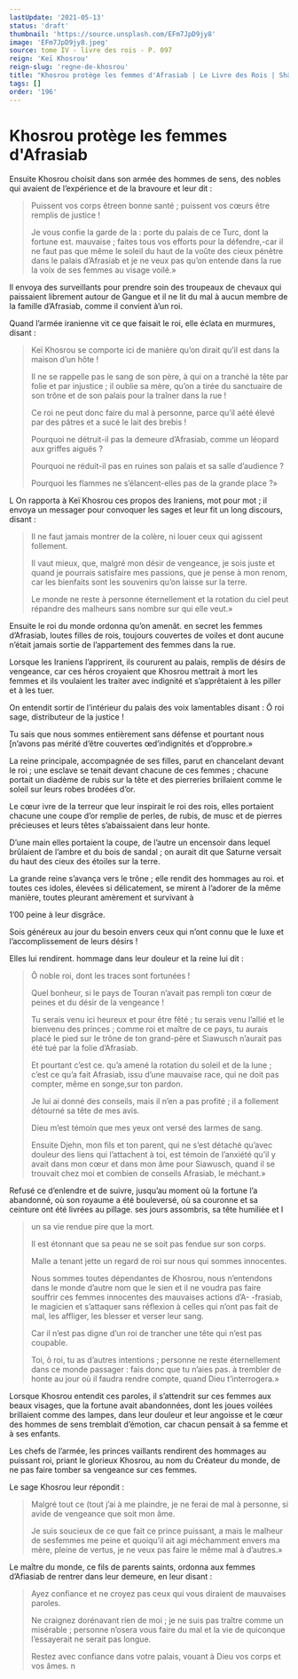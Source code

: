 ```yaml
---
lastUpdate: '2021-05-13'
status: 'draft'
thumbnail: 'https://source.unsplash.com/EFm7JpD9jy8'
image: 'EFm7JpD9jy8.jpeg'
source: tome IV - livre des rois - P. 097
reign: 'Keï Khosrou'
reign-slug: 'regne-de-khosrou'
title: "Khosrou protège les femmes d'Afrasiab | Le Livre des Rois | Shâhnâmeh"
tags: []
order: '196'
---
```


# Khosrou protège les femmes d'Afrasiab

Ensuite Khosrou choisit dans son armée des hommes de sens, des nobles qui avaient de l’expérience et de la bravoure et leur dit :

> Puissent vos corps êtreen bonne santé ; puissent vos cœurs être remplis de justice !
>
> Je vous confie la garde de la : porte du palais de ce Turc, dont la fortune est. mauvaise ; faites tous vos efforts pour la défendre,-car il ne faut pas que même le soleil du haut de la voûte des cieux pénètre dans le palais d’Afrasiab et je ne veux pas qu’on entende dans la rue la voix de ses femmes au visage voilé.»

Il envoya des surveillants pour prendre soin des troupeaux de chevaux qui paissaient librement autour de Gangue et il ne lit du mal à aucun membre de la famille d’Afrasiab, comme il convient à’un roi.

Quand l’armée iranienne vit ce que faisait le roi, elle éclata en murmures, disant :

> Keï Khosrou se comporte ici de manière qu’on dirait qu’il est dans la maison d’un hôte !
>
> Il ne se rappelle pas le sang de son père, à qui on a tranché la tête par folie et par injustice ; il oublie sa mère, qu’on a tirée du sanctuaire de son trône et de son palais pour la traîner dans la rue !
>
> Ce roi ne peut donc faire du mal à personne, parce qu’il aété élevé par des pâtres et a sucé le lait des brebis !
>
> Pourquoi ne détruit-il pas la demeure d’Afrasiab, comme un léopard aux griffes aiguës ?
>
> Pourquoi ne réduit-il pas en ruines son palais et sa salle d’audience ?
>
> Pourquoi les flammes ne s’élancent-elles pas de la grande place ?»

L On rapporta à Keï Khosrou ces propos des Iraniens, mot pour mot ; il envoya un messager pour convoquer les sages et leur fit un long discours, disant :

> Il ne faut jamais montrer de la colère, ni louer ceux qui agissent follement.
>
> Il vaut mieux, que, malgré mon désir de vengeance, je sois juste et quand je pourrais satisfaire mes passions, que je pense à mon renom, car les bienfaits sont les souvenirs qu’on laisse sur la terre.
>
> Le monde ne reste à personne éternellement et la rotation du ciel peut répandre des malheurs sans nombre sur qui elle veut.»

Ensuite le roi du monde ordonna qu’on amenât. en secret les femmes d’Afrasiab, loutes filles de rois, toujours couvertes de voiles et dont aucune n’était jamais sortie de l’appartement des femmes dans la rue.

Lorsque les Iraniens l’apprirent, ils coururent au palais, remplis de désirs de vengeance, car ces héros croyaient que Khosrou mettrait à mort les femmes et ils voulaient les traiter avec indignité et s’apprêtaient à les piller et à les tuer.

On entendit sortir de l’intérieur du palais des voix lamentables disant : Ô roi sage, distributeur de la justice !

Tu sais que nous sommes entièrement sans défense et pourtant nous [n’avons pas mérité d’être couvertes
œd’indignités et d’opprobre.»

La reine principale, accompagnée de ses filles, parut en chancelant devant le roi ; une esclave se tenait devant chacune de ces femmes ; chacune portait un diadème de rubis sur la tête et des pierreries brillaient comme le soleil sur leurs robes brodées d’or.

Le cœur ivre de la terreur que leur inspirait le roi des rois, elles portaient chacune une coupe d’or remplie de perles, de rubis, de musc et de pierres précieuses et leurs têtes s’abaissaient dans leur honte.

D’une main elles portaient la coupe, de l’autre un encensoir dans lequel brûlaient de l’ambre et du bois de sandal ; on aurait dit que Saturne versait du haut des cieux des étoiles sur la terre.

La grande reine s’avança vers le trône ; elle rendit des hommages au roi. et toutes ces idoles, élevées si délicatement, se mirent à l’adorer de la même manière, toutes pleurant amèrement et survivant à

1’00 peine à leur disgrâce.

Sois généreux au jour du besoin envers ceux qui n’ont connu que le luxe et l’accomplissement de leurs désirs !

Elles lui rendirent. hommage dans leur douleur et la reine lui dit :

> Ô noble roi, dont les traces sont fortunées !
>
> Quel bonheur, si le pays de Touran n’avait pas rempli ton cœur de peines et du désir de la vengeance !
>
> Tu serais venu ici heureux et pour être fêté ; tu serais venu l’allié et le bienvenu des princes ; comme roi et maître de ce pays, tu aurais placé le pied sur le trône de ton grand-père et Siawusch n’aurait pas été tué par la folie d’Afrasiab.
>
> Et pourtant c’est ce. qu’a amené la rotation du soleil et de la lune ; c’est ce qu’a fait Afrasiab, issu d’une mauvaise race, qui ne doit pas compter, même en songe,sur ton pardon.
>
> Je lui ai donné des conseils, mais il n’en a pas profité ; il a follement détourné sa tête de mes avis.
>
> Dieu m’est témoin que mes yeux ont versé des larmes de sang.
>
> Ensuite Djehn, mon fils et ton parent, qui ne s’est détaché qu’avec douleur des liens qui l’attachent à toi, est témoin de l’anxiété qu’il y avait dans mon cœur et dans mon âme pour Siawusch, quand il se trouvait chez moi et combien de conseils Afrasiab, le méchant.»

Refusé ce d’enlendre et de suivre, jusqu’au moment où la fortune l’a abandonné, où son royaume a été bouleversé, où sa couronne et sa ceinture ont été livrées au pillage. ses jours assombris, sa tête humiliée et I
>
> un sa vie rendue pire que la mort.
>
> Il est étonnant que sa peau ne se soit pas fendue sur son corps.
>
> Malle a tenant jette un regard de roi sur nous qui sommes innocentes.
>
> Nous sommes toutes dépendantes de Khosrou, nous n’entendons dans le monde d’autre nom que le sien et il ne voudra pas faire souffrir ces femmes innocentes des mauvaises actions d’A-
> -frasiab, le magicien et s’attaquer sans réflexion à celles qui n’ont pas fait de mal, les affliger, les blesser et verser leur sang.
>
> Car il n’est pas digne d’un roi de trancher une tête qui n’est pas coupable.
>
> Toi, ô roi, tu as d’autres intentions ; personne ne reste éternellement dans ce monde passager : fais donc que tu n’aies pas. à trembler de honte au jour où il faudra rendre compte, quand Dieu t’interrogera.»

Lorsque Khosrou entendit ces paroles, il s’attendrit sur ces femmes aux beaux visages, que la fortune avait abandonnées, dont les joues voilées brillaient comme des lampes, dans leur douleur et leur angoisse et le cœur des hommes de sens tremblait d’émotion, car chacun pensait à sa femme et à ses enfants.

Les chefs de l’armée, les princes vaillants rendirent des hommages au puissant roi, priant le glorieux Khosrou, au nom du Créateur du monde, de ne pas faire tomber sa vengeance sur ces femmes.

Le sage Khosrou leur répondit :

> Malgré tout ce
> (tout j’ai à me plaindre, je ne ferai de mal à personne, si avide de vengeance que soit mon âme.
>
> Je suis soucieux de ce que fait ce prince puissant, a mais le malheur de sesfemmes me peine et quoiqu’il ait agi méchamment envers ma mère, pleine de vertus, je ne veux pas faire le même mal à d’autres.»

Le maître du monde, ce fils de parents saints, ordonna aux femmes d’Afiasiab de rentrer dans leur demeure, en leur disant :

> Ayez confiance et ne croyez pas ceux qui vous diraient de mauvaises paroles.
>
> Ne craignez dorénavant rien de moi ; je ne suis pas traître comme un misérable ; personne n’osera vous faire du mal et la vie de quiconque l’essayerait ne serait pas longue.
>
> Restez avec confiance dans votre palais, vouant à Dieu vos corps et vos âmes. n
